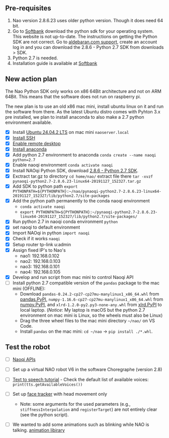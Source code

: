 ## Pre-requisites

1. Nao version 2.8.6.23 uses older python version. Though it does need 64 bit.
2. Go to [Softbank](http://doc.aldebaran.com/2-5/dev/python/index.html) download the python sdk for your operating system. This website is not up-to-date. The instructions on getting the Python SDK are not correct. Go to [aldebaran.com support](https://aldebaran.com/en/support/kb/nao6/downloads/nao6-software-downloads/), create an account log in and you can download the 2.8.6 - Python 2.7 SDK from downloads > SDK. 
3. Python 2.7 is needed.
4. Installation guide is available at [Softbank](http://doc.aldebaran.com/2-5/dev/python/install_guide.html)

## New action plan

The Nao Python SDK only works on x86 64Bit architecture and not on ARM 64Bit. This means that the software does not run on raspberry pi.

The new plan is to use an old x86 mac mini, install ubuntu linux on it and run the software from there. As the latest Ubuntu distro comes with Pyhton 3.x pre installed, we plan to install anaconda to also make a 2.7 python environment available.

- [x] Install [Ubuntu 24.04.2 LTS](https://ubuntu.com/blog/ubuntu-desktop-24-04-noble-numbat-deep-dive) on mac mini `naoserver.local`
- [x] [Install SSH](https://www.cyberciti.biz/faq/how-to-install-ssh-on-ubuntu-linux-using-apt-get/)
- [x] [Enable remote desktop](https://help.ubuntu.com/stable/ubuntu-help/sharing-desktop.html.ro)
- [x] [Install anaconda](https://linuxconfig.org/installing-anaconda-on-ubuntu-24-04)
- [x] Add python 2.7 environment to anaconda `conda create --name naoqi python=2.7`
- [x] Enable naoqi environment `conda activate naoqi`
- [x] Install NAOqi Python SDK, download [2.8.6 - Python 2.7 SDK](https://aldebaran.com/en/support/kb/nao6/downloads/nao6-software-downloads/). 
- [x] Exctract tar.gz to directory `cd home/nao/` extract file there `tar -xvzf pynaoqi-python2.7-2.8.6.23-linux64-20191127_152327.tar.gz`
- [x] Add SDK to python path `export PYTHONPATH=${PYTHONPATH}:~/nao/pynaoqi-python2.7-2.8.6.23-linux64-20191127_152327/lib/python2.7/site-packages`
- [x] Add the python path permanently to the conda naoqi environment
    - `conda activate naoqi`
    - `export PYTHONPATH=${PYTHONPATH}:~/pynaoqi-python2.7-2.8.6.23-linux64-20191127_152327/lib/python2.7/site-packages/`
- [x] Run python 2.7 in naoqi conda environment `python`
- [x] set naoqi to default environment
- [x] Import NAOqi in python `import naoqi`
- [x] Check if it works `naoqi`
- [x] Setup router tp-link u:admin
- [x] Assign fixed IP's to Nao's
    - nao1: 192.168.0.102
    - nao2: 192.168.0.103
    - nao3: 192.168.0.101
    - nao4: 192.168.0.105
- [x] Develop and run script from mac mini to control Naoqi API
- [ ] Install python 2.7 compatible version of the `pandas` package to the mac mini (OFFLINE):
    - Download `pandas-0.24.2-cp27-cp27mu-manylinux1_x86_64.whl` from [pandas.PyPI](https://pypi.org/project/pandas/0.24.2/#files), `numpy-1.16.6-cp27-cp27mu-manylinux1_x86_64.whl` from [numpy.PyPI](https://pypi.org/project/numpy/1.16.6/#files), and `xlrd-1.2.0-py2.py3-none-any.whl` from [xlrd.PyPI](https://pypi.org/project/xlrd/1.2.0/#files) to local laptop. (*Notice*: My laptop is macOS but the python 2.7 environment on mac mini is Linux, so the wheels must also be Linux)
    - Drag the three wheel files to the mac mini directory `~/nao/` on VS Code.
    - Install `pandas` on the mac mini: `cd ~/nao` -> `pip install ./*.whl`.

## Test the robot
- [ ] [Naoqi APIs](http://doc.aldebaran.com/2-1/naoqi/index.html)
- [ ] Set up a virtual NAO robot V6 in the software Choregraphe (version 2.8)
- [ ] [Text to speech tutorial](http://doc.aldebaran.com/2-1/naoqi/audio/altexttospeech-tuto.html)
      - Check the default list of available voices: `print(tts.getAvailableVoices())`

- [ ] Set up [face tracker](http://doc.aldebaran.com/2-1/naoqi/trackers/altracker.html#ready-to-move-robot) with head movement only 
    - Note: some arguments for the used parameters (e.g., `stiffnessInterpolation` and `registerTarget`) are not entirely clear (see the python script).
- [ ] We wanted to add some animations such as blinking while NAO is talking. [animation libirary](http://doc.aldebaran.com/2-5/naoqi/motion/alanimationplayer-advanced.html#animationplayer-list-behaviors-nao)
